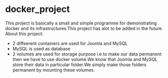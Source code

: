 # docker_project
This project is basically a small and simple programme for demonstrating docker and its infrastructures.This project has alot to be added in the future.
About this project:
- 2 diffeerent containers are used for Joomla and MySQL
- MySQL is used as database
- 2 volumes are used for storage purpose i.e to make our data permanent then we have to use docker volume.We know that Joomla and MySQL store their data in particular folder.We simply make those folders permanent by mounting these volumes.

